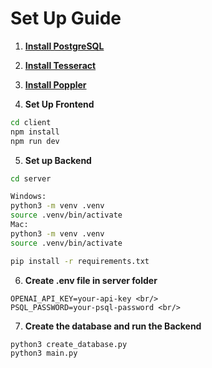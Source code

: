 # Set Up Guide

1. **[Install PostgreSQL](https://www.postgresql.org/download/)**

2. **[Install Tesseract](https://github.com/UB-Mannheim/tesseract/wiki)**

3. **[Install Poppler](https://github.com/oschwartz10612/poppler-windows/releases)**

4. **Set Up Frontend**
```bash
cd client 
npm install 
npm run dev 
```
5. **Set up Backend**

```bash
cd server 
```

```bash
Windows:
python3 -m venv .venv 
source .venv/bin/activate
Mac:
python3 -m venv .venv  
source .venv/bin/activate 
```

```bash
pip install -r requirements.txt 
```

6. **Create .env file in server folder**
   
```env
OPENAI_API_KEY=your-api-key <br/>
PSQL_PASSWORD=your-psql-password <br/>
```

7. **Create the database and run the Backend**

```bash
python3 create_database.py 
python3 main.py 
```



